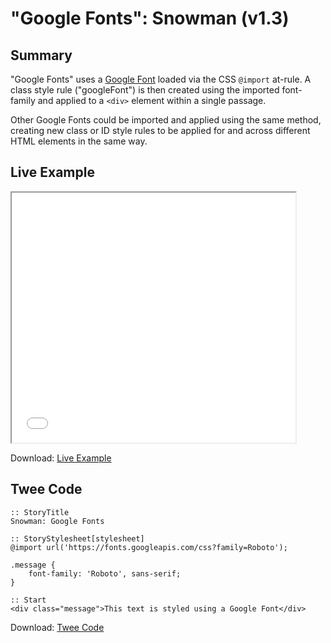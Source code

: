 # "Google Fonts": Snowman (v1.3)

## Summary

"Google Fonts" uses a [Google Font](https://fonts.google.com/) loaded via the CSS ```@import``` at-rule. A class style rule ("googleFont") is then created using the imported font-family and applied to a ```<div>``` element within a single passage. 

Other Google Fonts could be imported and applied using the same method, creating new class or ID style rules to be applied for and across different HTML elements in the same way.

## Live Example

<section>
<iframe src="snowman_googlefonts_example.html" height=400 width=90%></iframe>


Download: <a href="snowman_googlefonts_example.html" target="_blank">Live Example</a>
</section>

## Twee Code

```
:: StoryTitle
Snowman: Google Fonts

:: StoryStylesheet[stylesheet]
@import url('https://fonts.googleapis.com/css?family=Roboto');

.message {
	font-family: 'Roboto', sans-serif; 
}

:: Start
<div class="message">This text is styled using a Google Font</div>

```

Download: <a href="snowman_googlefonts_twee.txt" target="_blank">Twee Code</a>
